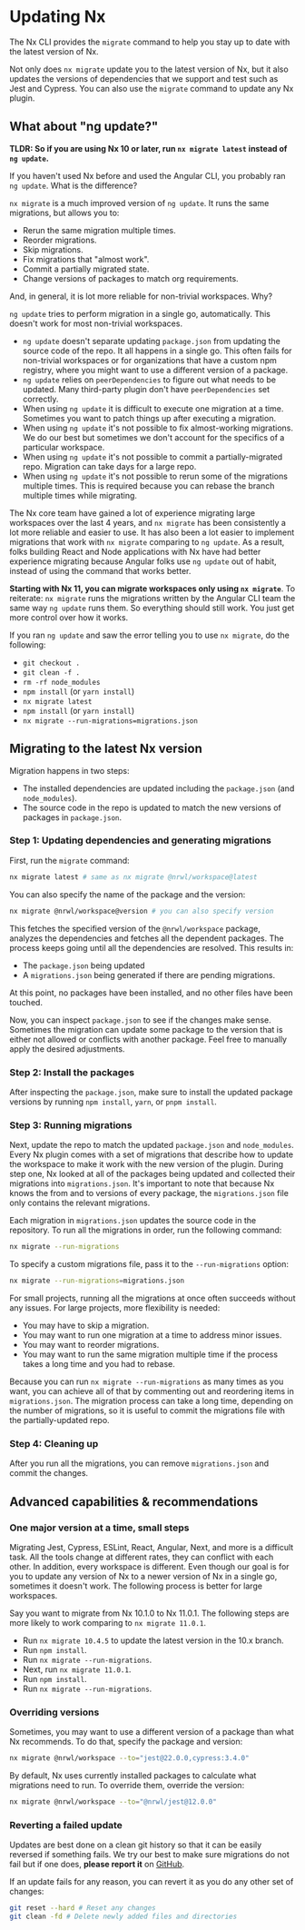 # Updating Nx

The Nx CLI provides the `migrate` command to help you stay up to date with the latest version of Nx.

Not only does `nx migrate` update you to the latest version of Nx, but it also updates the versions of dependencies that we support and test such as Jest and Cypress. You can also use the `migrate` command to update any Nx plugin.

## What about "ng update?"

**TLDR: So if you are using Nx 10 or later, run `nx migrate latest` instead of `ng update`.**

If you haven't used Nx before and used the Angular CLI, you probably ran `ng update`. What is the difference?

`nx migrate` is a much improved version of `ng update`. It runs the same migrations, but allows you to:

- Rerun the same migration multiple times.
- Reorder migrations.
- Skip migrations.
- Fix migrations that "almost work".
- Commit a partially migrated state.
- Change versions of packages to match org requirements.

And, in general, it is lot more reliable for non-trivial workspaces. Why?

`ng update` tries to perform migration in a single go, automatically. This doesn't work for most non-trivial workspaces.

- `ng update` doesn't separate updating `package.json` from updating the source code of the repo. It all happens in a single go. This often fails for non-trivial workspaces or for organizations that have a custom npm registry, where you might want to use a different version of a package.
- `ng update` relies on `peerDependencies` to figure out what needs to be updated. Many third-party plugin don't have `peerDependencies` set correctly.
- When using `ng update` it is difficult to execute one migration at a time. Sometimes you want to patch things up after executing a migration.
- When using `ng update` it's not possible to fix almost-working migrations. We do our best but sometimes we don't account for the specifics of a particular workspace.
- When using `ng update` it's not possible to commit a partially-migrated repo. Migration can take days for a large repo.
- When using `ng update` it's not possible to rerun some of the migrations multiple times. This is required because you can rebase the branch multiple times while migrating.

The Nx core team have gained a lot of experience migrating large workspaces over the last 4 years, and `nx migrate` has been consistently a lot more reliable and easier to use. It has also been a lot easier to implement migrations that work with `nx migrate` comparing to `ng update`. As a result, folks building React and Node applications with Nx have had better experience migrating because Angular folks use `ng update` out of habit, instead of using the command that works better.

**Starting with Nx 11, you can migrate workspaces only using `nx migrate`**. To reiterate: `nx migrate` runs the migrations written by the Angular CLI team the same way `ng update` runs them. So everything should still work. You just get more control over how it works.

If you ran `ng update` and saw the error telling you to use `nx migrate`, do the following:

- `git checkout .`
- `git clean -f .`
- `rm -rf node_modules`
- `npm install` (or `yarn install`)
- `nx migrate latest`
- `npm install` (or `yarn install`)
- `nx migrate --run-migrations=migrations.json`

## Migrating to the latest Nx version

Migration happens in two steps:

- The installed dependencies are updated including the `package.json` (and `node_modules`).
- The source code in the repo is updated to match the new versions of packages in `package.json`.

### Step 1: Updating dependencies and generating migrations

First, run the `migrate` command:

```bash
nx migrate latest # same as nx migrate @nrwl/workspace@latest
```

You can also specify the name of the package and the version:

```bash
nx migrate @nrwl/workspace@version # you can also specify version
```

This fetches the specified version of the `@nrwl/workspace` package, analyzes the dependencies and fetches all the dependent packages. The process keeps going until all the dependencies are resolved. This results in:

- The `package.json` being updated
- A `migrations.json` being generated if there are pending migrations.

At this point, no packages have been installed, and no other files have been touched.

Now, you can inspect `package.json` to see if the changes make sense. Sometimes the migration can update some package to the version that is either not allowed or conflicts with another package. Feel free to manually apply the desired adjustments.

### Step 2: Install the packages

After inspecting the `package.json`, make sure to install the updated package versions by running `npm install`, `yarn`, or `pnpm install`.

### Step 3: Running migrations

Next, update the repo to match the updated `package.json` and `node_modules`. Every Nx plugin comes with a set of migrations that describe how to update the workspace to make it work with the new version of the plugin. During step one, Nx looked at all of the packages being updated and collected their migrations into `migrations.json`. It's important to note that because Nx knows the from and to versions of every package, the `migrations.json` file only contains the relevant migrations.

Each migration in `migrations.json` updates the source code in the repository. To run all the migrations in order, run the following command:

```bash
nx migrate --run-migrations
```

To specify a custom migrations file, pass it to the `--run-migrations` option:

```bash
nx migrate --run-migrations=migrations.json
```

For small projects, running all the migrations at once often succeeds without any issues. For large projects, more flexibility is needed:

- You may have to skip a migration.
- You may want to run one migration at a time to address minor issues.
- You may want to reorder migrations.
- You may want to run the same migration multiple time if the process takes a long time and you had to rebase.

Because you can run `nx migrate --run-migrations` as many times as you want, you can achieve all of that by commenting out and reordering items in `migrations.json`. The migration process can take a long time, depending on the number of migrations, so it is useful to commit the migrations file with the partially-updated repo.

### Step 4: Cleaning up

After you run all the migrations, you can remove `migrations.json` and commit the changes.

## Advanced capabilities & recommendations

### One major version at a time, small steps

Migrating Jest, Cypress, ESLint, React, Angular, Next, and more is a difficult task. All the tools change at different rates, they can conflict with each other. In addition, every workspace is different. Even though our goal is for you to update any version of Nx to a newer version of Nx in a single go, sometimes it doesn't work. The following process is better for large workspaces.

Say you want to migrate from Nx 10.1.0 to Nx 11.0.1. The following steps are more likely to work comparing to `nx migrate 11.0.1`.

- Run `nx migrate 10.4.5` to update the latest version in the 10.x branch.
- Run `npm install`.
- Run `nx migrate --run-migrations`.
- Next, run `nx migrate 11.0.1`.
- Run `npm install`.
- Run `nx migrate --run-migrations`.

### Overriding versions

Sometimes, you may want to use a different version of a package than what Nx recommends. To do that, specify the package and version:

```bash
nx migrate @nrwl/workspace --to="jest@22.0.0,cypress:3.4.0"
```

By default, Nx uses currently installed packages to calculate what migrations need to run. To override them, override the version:

```bash
nx migrate @nrwl/workspace --to="@nrwl/jest@12.0.0"
```

### Reverting a failed update

Updates are best done on a clean git history so that it can be easily reversed if something fails. We try our best to make sure migrations do not fail but if one does, **please report it** on [GitHub](https://www.github.com/nrwl/nx/issues/new/).

If an update fails for any reason, you can revert it as you do any other set of changes:

```bash
git reset --hard # Reset any changes
git clean -fd # Delete newly added files and directories
```

